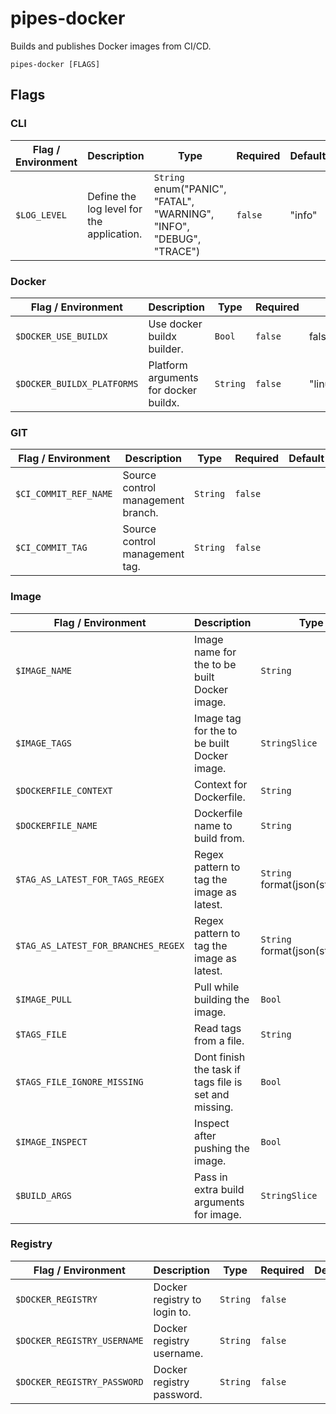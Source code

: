 # pipes-docker

Builds and publishes Docker images from CI/CD.

`pipes-docker [FLAGS]`

## Flags

### CLI

| Flag / Environment |  Description   |  Type    | Required | Default |
|---------------- | --------------- | --------------- |  --------------- |  --------------- |
| `$LOG_LEVEL` | Define the log level for the application.  | `String`<br/>enum(&#34;PANIC&#34;, &#34;FATAL&#34;, &#34;WARNING&#34;, &#34;INFO&#34;, &#34;DEBUG&#34;, &#34;TRACE&#34;) | `false` | &#34;info&#34; |

### Docker

| Flag / Environment |  Description   |  Type    | Required | Default |
|---------------- | --------------- | --------------- |  --------------- |  --------------- |
| `$DOCKER_USE_BUILDX` | Use docker buildx builder. | `Bool` | `false` | false |
| `$DOCKER_BUILDX_PLATFORMS` | Platform arguments for docker buildx. | `String` | `false` | &#34;linux/amd64&#34; |

### GIT

| Flag / Environment |  Description   |  Type    | Required | Default |
|---------------- | --------------- | --------------- |  --------------- |  --------------- |
| `$CI_COMMIT_REF_NAME` | Source control management branch. | `String` | `false` |  |
| `$CI_COMMIT_TAG` | Source control management tag. | `String` | `false` |  |

### Image

| Flag / Environment |  Description   |  Type    | Required | Default |
|---------------- | --------------- | --------------- |  --------------- |  --------------- |
| `$IMAGE_NAME` | Image name for the to be built Docker image. | `String` | `true` |  |
| `$IMAGE_TAGS` | Image tag for the to be built Docker image. | `StringSlice` | `true` |  |
| `$DOCKERFILE_CONTEXT` | Context for Dockerfile. | `String` | `false` | &#34;.&#34; |
| `$DOCKERFILE_NAME` | Dockerfile name to build from. | `String` | `false` | &#34;Dockerfile&#34; |
| `$TAG_AS_LATEST_FOR_TAGS_REGEX` | Regex pattern to tag the image as latest.  | `String`<br/>format(json(string[])) | `false` | &#34;[\&#34;^v\\\\d*\\\\.\\\\d*\\\\.\\\\d*$\&#34;]&#34; |
| `$TAG_AS_LATEST_FOR_BRANCHES_REGEX` | Regex pattern to tag the image as latest.  | `String`<br/>format(json(string[])) | `false` | &#34;[]&#34; |
| `$IMAGE_PULL` | Pull while building the image. | `Bool` | `false` | true |
| `$TAGS_FILE` | Read tags from a file. | `String` | `false` |  |
| `$TAGS_FILE_IGNORE_MISSING` | Dont finish the task if tags file is set and missing. | `Bool` | `false` | false |
| `$IMAGE_INSPECT` | Inspect after pushing the image. | `Bool` | `false` | true |
| `$BUILD_ARGS` | Pass in extra build arguments for image. | `StringSlice` | `false` |  |

### Registry

| Flag / Environment |  Description   |  Type    | Required | Default |
|---------------- | --------------- | --------------- |  --------------- |  --------------- |
| `$DOCKER_REGISTRY` | Docker registry to login to. | `String` | `false` |  |
| `$DOCKER_REGISTRY_USERNAME` | Docker registry username. | `String` | `false` |  |
| `$DOCKER_REGISTRY_PASSWORD` | Docker registry password. | `String` | `false` |  |
